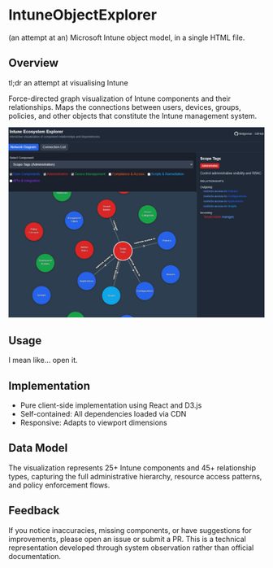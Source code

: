 # IntuneObjectExplorer
(an attempt at an) Microsoft Intune object model, in a single HTML file.

## Overview
tl;dr an attempt at visualising Intune

Force-directed graph visualization of Intune components and their relationships. Maps the connections between users, devices, groups, policies, and other objects that constitute the Intune management system. 

![Screenshot](/screenshot.jpg)

## Usage

I mean like... open it. 

## Implementation

- Pure client-side implementation using React and D3.js
- Self-contained: All dependencies loaded via CDN
- Responsive: Adapts to viewport dimensions

## Data Model

The visualization represents 25+ Intune components and 45+ relationship types, capturing the full administrative hierarchy, resource access patterns, and policy enforcement flows.

## Feedback

If you notice inaccuracies, missing components, or have suggestions for improvements, please open an issue or submit a PR. This is a technical representation developed through system observation rather than official documentation.

